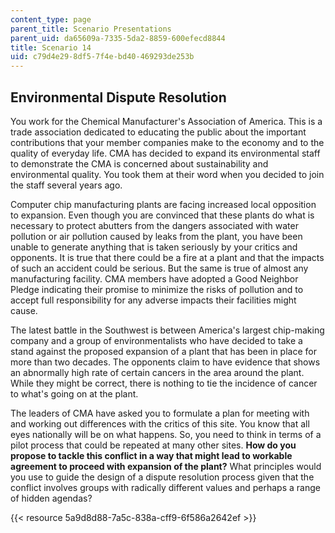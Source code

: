 ```yaml
---
content_type: page
parent_title: Scenario Presentations
parent_uid: da65609a-7335-5da2-8859-600efecd8844
title: Scenario 14
uid: c79d4e29-8df5-7f4e-bd40-469293de253b
---
```


Environmental Dispute Resolution
--------------------------------

You work for the Chemical Manufacturer's Association of America. This is a trade association dedicated to educating the public about the important contributions that your member companies make to the economy and to the quality of everyday life. CMA has decided to expand its environmental staff to demonstrate the CMA is concerned about sustainability and environmental quality. You took them at their word when you decided to join the staff several years ago.

Computer chip manufacturing plants are facing increased local opposition to expansion. Even though you are convinced that these plants do what is necessary to protect abutters from the dangers associated with water pollution or air pollution caused by leaks from the plant, you have been unable to generate anything that is taken seriously by your critics and opponents. It is true that there could be a fire at a plant and that the impacts of such an accident could be serious. But the same is true of almost any manufacturing facility. CMA members have adopted a Good Neighbor Pledge indicating their promise to minimize the risks of pollution and to accept full responsibility for any adverse impacts their facilities might cause.

The latest battle in the Southwest is between America's largest chip-making company and a group of environmentalists who have decided to take a stand against the proposed expansion of a plant that has been in place for more than two decades. The opponents claim to have evidence that shows an abnormally high rate of certain cancers in the area around the plant. While they might be correct, there is nothing to tie the incidence of cancer to what's going on at the plant.

The leaders of CMA have asked you to formulate a plan for meeting with and working out differences with the critics of this site. You know that all eyes nationally will be on what happens. So, you need to think in terms of a pilot process that could be repeated at many other sites. **How do you propose to tackle this conflict in a way that might lead to workable agreement to proceed with expansion of the plant?** What principles would you use to guide the design of a dispute resolution process given that the conflict involves groups with radically different values and perhaps a range of hidden agendas?

{{< resource 5a9d8d88-7a5c-838a-cff9-6f586a2642ef >}}